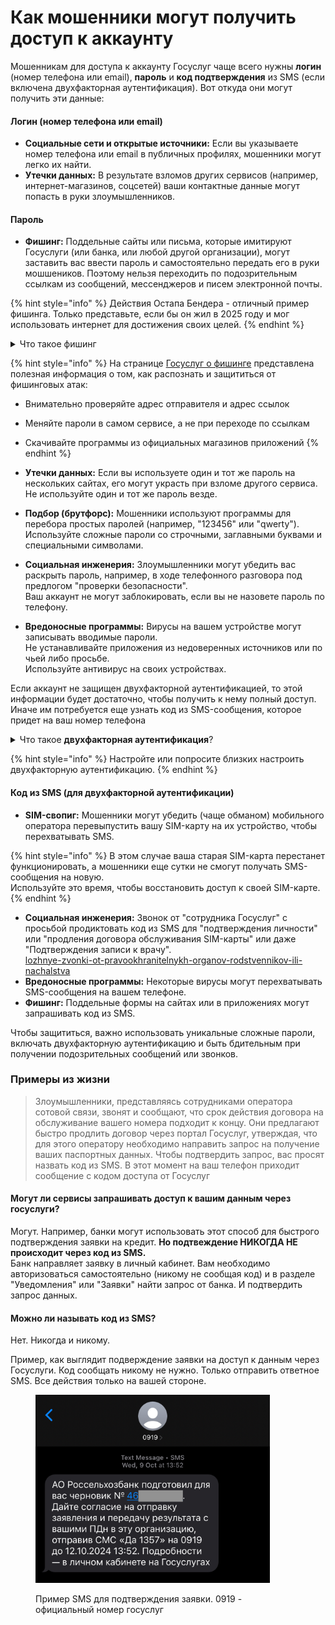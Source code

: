 # Как мошенники могут получить доступ к аккаунту

Мошенникам для доступа к аккаунту Госуслуг чаще всего нужны **логин** (номер телефона или email), **пароль** и **код подтверждения** из SMS (если включена двухфакторная аутентификация). Вот откуда они могут получить эти данные:

#### **Логин (номер телефона или email)**

* **Социальные сети и открытые источники:** Если вы указываете номер телефона или email в публичных профилях, мошенники могут легко их найти.
* **Утечки данных:** В результате взломов других сервисов (например, интернет-магазинов, соцсетей) ваши контактные данные могут попасть в руки злоумышленников.

#### **Пароль**

* **Фишинг:** Поддельные сайты или письма, которые имитируют Госуслуги (или банка, или любой другой организации), могут заставить вас ввести пароль и самостоятельно передать его в руки мошшеников. Поэтому нельзя переходить по подозрительным ссылкам из сообщений, мессенджеров и писем электронной почты.&#x20;

{% hint style="info" %}
Действия Остапа Бендера - отличный пример фишинга. Только представьте, если бы он жил в 2025 году и мог использовать интернет для достижения своих целей.&#x20;
{% endhint %}

<details>

<summary>Что такое фишинг</summary>

Фишинг — это как **ловля рыбы**, только вместо рыбы мошенники "ловят" ваши личные данные: пароли, номера карт, паспортные данные и другую важную информацию. Вот как это работает:

***

#### **1. Как это выглядит?**

* **Поддельные письма или сообщения:** Мошенники присылают вам письмо, SMS или сообщение в мессенджере, которое выглядит как официальное уведомление. Например, от банка, Госуслуг или популярного сервиса.
* **Срочность:** В сообщении часто пишут что-то вроде: "Ваш аккаунт заблокирован!", "Неуплата штрафа!" или "Срочно подтвердите данные!".
* **Ссылка:** В письме или сообщении есть ссылка, которая ведет на поддельный сайт, похожий на настоящий.

#### **2. Что происходит дальше?**

* Вы переходите по ссылке и попадаете на фальшивый сайт.
* Вас просят ввести личные данные: логин, пароль, номер карты, код из SMS или паспортные данные.
* Как только вы вводите эти данные, мошенники их "забирают" и используют для своих целей: взламывают аккаунты, крадут деньги или продают информацию.

#### **4. Как не попасться на фишинг?**

* **Не переходите по подозрительным ссылкам.** Если получили письмо или SMS, не нажимайте на ссылку. Лучше зайдите на сайт вручную.
* **Проверяйте адрес сайта.** Официальные сайты всегда имеют правильное написание (например, **https://www.gosuslugi.ru**).
* **Не передавайте коды из SMS.** Никогда не сообщайте коды подтверждения, даже если звонящий представляется сотрудником банка или Госуслуг.

***

Фишинг — это обман, когда мошенники пытаются выманить у вас личные данные, притворяясь официальными организациями. Будьте внимательны: не переходите по подозрительным ссылкам, не передавайте коды из SMS и всегда проверяйте адреса сайтов. Это поможет вам сохранить свои данные и деньги в безопасности.

</details>

{% hint style="info" %}
На странице [Госуслуг о фишинге](https://www.gosuslugi.ru/life/details/dont_get_caught_phishing) представлена полезная информация о том, как распознать и защититься от фишинговых атак:

* Внимательно проверяйте адрес отправителя и адрес ссылок
* Меняйте пароли в самом сервисе, а не при переходе по ссылкам
* Скачивайте программы из официальных магазинов приложений
{% endhint %}

* **Утечки данных:** Если вы используете один и тот же пароль на нескольких сайтах, его могут украсть при взломе другого сервиса.\
  Не используйте один и тот же пароль везде.&#x20;
* **Подбор (брутфорс):** Мошенники используют программы для перебора простых паролей (например, "123456" или "qwerty"). \
  Используйте сложные пароли со строчными, заглавными буквами и специальными символами.&#x20;
* **Социальная инженерия:** Злоумышленники могут убедить вас раскрыть пароль, например, в ходе телефонного разговора под предлогом "проверки безопасности".\
  Ваш аккаунт не могут заблокировать, если вы не назовете пароль по телефону.&#x20;
* **Вредоносные программы:** Вирусы на вашем устройстве могут записывать вводимые пароли. \
  Не устанавливайте приложения из недоверенных источников или по чьей либо просьбе. \
  Используйте антивирус на своих устройствах.&#x20;

Если аккаунт не защищен двухфакторной аутентификацией, то этой информации будет достаточно, чтобы получить к нему полный доступ. Иначе им потребуется еще узнать код из SMS-сообщения, которое придет на ваш номер телефона &#x20;

<details>

<summary>Что такое <strong>двухфакторная аутентификация</strong>?</summary>

**2FA (двухфакторная аутентификация)** — это дополнительная защита аккаунта, которая требует не только пароля, но и специального кода (из SMS или приложения). Она нужна, чтобы мошенники не смогли войти в ваш аккаунт, даже если узнают пароль.

</details>

{% hint style="info" %}
Настройте или попросите близких настроить двухфакторную аутентификацию.&#x20;
{% endhint %}

#### **Код из SMS (для двухфакторной аутентификации)**

* **SIM-свопиг:** Мошенники могут убедить (чаще обманом) мобильного оператора перевыпустить вашу SIM-карту на их устройство, чтобы перехватывать SMS.

{% hint style="info" %}
В этом случае ваша старая SIM-карта перестанет функционировать, а мошенники еще сутки не смогут получать SMS-сообщения на новую. \
Используйте это время, чтобы восстановить доступ к своей SIM-карте.&#x20;
{% endhint %}

* **Социальная инженерия:** Звонок от "сотрудника Госуслуг" с просьбой продиктовать код из SMS для "подтверждения личности" или "продления договора обслуживания SIM-карты" или даже "Подтверждения записи к врачу". \
  [lozhnye-zvonki-ot-pravookhranitelnykh-organov-rodstvennikov-ili-nachalstva](../lozhnye-zvonki-ot-pravookhranitelnykh-organov-rodstvennikov-ili-nachalstva/ "mention")
* **Вредоносные программы:** Некоторые вирусы могут перехватывать SMS-сообщения на вашем телефоне.
* **Фишинг:** Поддельные формы на сайтах или в приложениях могут запрашивать код из SMS.

Чтобы защититься, важно использовать уникальные сложные пароли, включать двухфакторную аутентификацию и быть бдительным при получении подозрительных сообщений или звонков.

### Примеры из жизни

> Злоумышленники, представляясь сотрудниками оператора сотовой связи, звонят и сообщают, что срок действия договора на обслуживание вашего номера подходит к концу. Они предлагают быстро продлить договор через портал Госуслуг, утверждая, что для этого оператору необходимо направить запрос на получение ваших паспортных данных. Чтобы подтвердить запрос, вас просят назвать код из SMS. В этот момент на ваш телефон приходит сообщение с кодом доступа от Госуслуг

#### Могут ли сервисы запрашивать доступ к вашим данным через госуслуги?

Могут. Например, банки могут использовать этот способ для быстрого подтверждения заявки на кредит. **Но подтвеждение НИКОГДА НЕ происходит через код из SMS.** \
Банк направляет заявку в личный кабинет. Вам необходимо авторизоваться самостоятельно (никому не сообщая код) и в разделе "Уведомления" или "Заявки" найти запрос от банка. И подтвердить запрос данных.&#x20;

#### Можно ли называть код из SMS?

Нет. Никогда и никому.&#x20;

Пример, как выглядит подверждение заявки на доступ к данным через Госуслуги. Код сообщать никому не нужно. Только отправить ответное SMS. Все действия только на вашей стороне.&#x20;

<figure><img src="../.gitbook/assets/3F25DC3C-4CD4-40E8-9F74-0E2DE4375945_1_201_a.jpeg" alt="" width="375"><figcaption><p>Пример SMS для подтверждения заявки. 0919 - официальный номер госуслуг</p></figcaption></figure>
